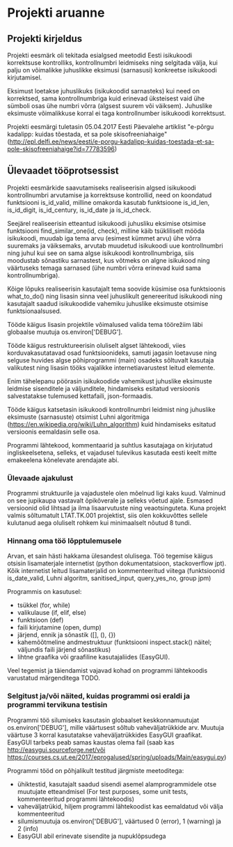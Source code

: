 # Projekti aruanne

## Projekti kirjeldus

Projekti eesmärk oli tekitada esialgsed meetodid Eesti isikukoodi korrektsuse kontrolliks, kontrollnumbri leidmiseks ning selgitada välja, kui palju on võimalikke juhuslikke eksimusi (sarnasusi) konkreetse isikukoodi kirjutamisel.

Eksimust loetakse juhuslikuks (isikukoodid sarnasteks) kui need on korrektsed, sama kontrollnumbriga kuid erinevad üksteisest vaid ühe sümboli osas ühe numbri võrra (algsest suurem või väiksem). Juhuslike eksimuste võimalikkuse korral ei taga kontrollnumber isikukoodi korrektsust.

Projekti eesmärgi tuletasin 05.04.2017 Eesti Päevalehe artiklist "e-põrgu kadalipp: kuidas tõestada, et sa pole skisofreeniahaige" (http://epl.delfi.ee/news/eesti/e-porgu-kadalipp-kuidas-toestada-et-sa-pole-skisofreeniahaige?id=77783596)

## Ülevaadet tööprotsessist

Projekti eesmärkide saavutamiseks realiseerisin algsed isikukoodi kontrollnumbri arvutamise ja korrektsuse kontrollid, need on koondatud funktsiooni is_id_valid, milline omakorda kasutab funktsioone is_id_len, is_id_digit, is_id_century, is_id_date ja is_id_check.

Seejärel realiseerisin etteantud isikukoodi juhusliku eksimise otsimise funktsiooni find_similar_one(id, check), milline käib tsükliliselt mööda isikukoodi, muudab iga tema arvu (esimest kümmet arvu) ühe võrra suuremaks ja väiksemaks, arvutab muudetud isikukoodi uue kontrollnumbri ning juhul kui see on sama algse isikukoodi kontrollnumbriga, siis moodustab sõnastiku sarnastest, kus võtmeks on algne isikukood ning väärtuseks temaga sarnased (ühe numbri võrra erinevad kuid sama kontrollnumbriga).

Kõige lõpuks realiseerisin kasutajalt tema soovide küsimise osa funktsioonis what_to_do() ning lisasin sinna veel juhuslikult genereeritud isikukoodi ning kasutajalt saadud isikukoodide vahemiku juhuslike eksimuste otsimise funktsionaalsused.

Tööde käigus lisasin projektile võimalused valida tema töörežiim läbi globaalse muutuja os.environ['DEBUG'].

Tööde käigus restruktureerisin oluliselt algset lähtekoodi, viies korduvakasutatavad osad funktsioonideks, samuti jagasin loetavuse ning selguse huvides algse põhiprogrammi (main) osadeks sõltuvalt kasutaja valikutest ning lisasin tööks vajalikke internetiavarustest leitud elemente.

Enim tähelepanu pöörasin isikukoodide vahemikust juhuslike eksimuste leidmise sisenditele ja väljunditele, hindamiseks esitatud versioonis salvestatakse tulemused kettafaili, json-formaadis.

Tööde käigus katsetasin isikukoodi kontrollnumbri leidmist ning juhuslike eksimuste (sarnasuste) otsimist Luhni algoritmiga (https://en.wikipedia.org/wiki/Luhn_algorithm) kuid hindamiseks esitatud versioonis eemaldasin selle osa.

Programmi lähtekood, kommentaarid ja suhtlus kasutajaga on kirjutatud ingliskeelsetena, selleks, et vajadusel tulevikus kasutada eesti keelt mitte emakeelena kõnelevate arendajate abi.

### Ülevaade ajakulust

Programmi struktuurile ja vajadustele olen mõelnud ligi kaks kuud. Valminud on see jupikaupa vastavalt õpikõverale ja selleks võetud ajale.
Esmased versioonid olid lihtsad ja ilma lisaarvutuste ning veaotsinguteta. 
Kuna projekt valmis sõltumatult LTAT.TK.001 projektist, siis olen kokkuvõttes sellele kulutanud aega oluliselt rohkem kui minimaalselt nõutud 8 tundi.

### Hinnang oma töö lõpptulemusele

Arvan, et sain hästi hakkama ülesandest olulisega.
Töö tegemise käigus otsisin lisamaterjale internetist (python dokumentatsioon, stackoverflow jpt).
Kõik internetist leitud lisamaterjalid on kommenteeritud viitega (funktsioonid is_date_valid, Luhni algoritm, sanitised_input, query_yes_no, group jpm)

Programmis on kasutusel:
- tsükkel (for, while)
- valikulause (if, elif, else)
- funktsioon (def)
- faili kirjutamine (open, dump)
- järjend, ennik ja sõnastik ([], (), {})
- kahemõõtmeline andmestruktuur (funktsiooni inspect.stack() näitel; väljundis faili järjend sõnastikus)
- lihtne graafika või graafiline kasutajaliides (EasyGUI).

Veel tegemist ja täiendamist vajavad kohad on programmi lähtekoodis varustatud märgenditega TODO.

### Selgitust ja/või näited, kuidas programmi osi eraldi ja programmi tervikuna testisin

Programmi töö silumiseks kasutasin globaalset keskkonnamuutujat os.environ['DEBUG'], mille väärtusest sõltub vaheväljatrükkide arv.
Muutuja väärtuse 3 korral kasutatakse vaheväljatrükkides EasyGUI graafikat. EasyGUI tarbeks peab samas kaustas olema fail (saab kas http://easygui.sourceforge.net/või https://courses.cs.ut.ee/2017/eprogalused/spring/uploads/Main/easygui.py)

Programmi tööd on põhjalikult testitud järgmiste meetoditega:
- ühiktestid, kasutajalt saadud sisendi asemel alamprogrammidele otse muutujate etteandmisel (For test purposes, some unit tests, kommenteeritud programmi lähtekoodis)
- vaheväljatrükid, hiljem programmi lähtekoodist kas eemaldatud või välja kommenteeritud
- silumismuutuja os.environ['DEBUG'], väärtused 0 (error), 1 (warning) ja 2 (info)
- EasyGUI abil erinevate sisendite ja nupuklõpsudega

 
